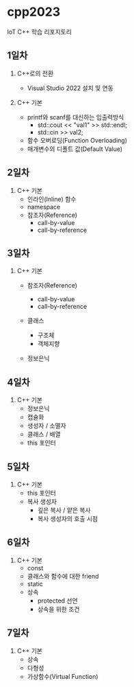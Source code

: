 # cpp2023
IoT C++ 학습 리포지토리

## 1일차
1. C++로의 전환
    - Visual Studio 2022 설치 및 연동

2. C++ 기본
    - printf와 scanf를 대신하는 입출력방식
        - std::cout << "val1" >> std::endl;
        - std::cin >> val2;
    - 함수 오버로딩(Function Overloading)
    - 매개변수의 디폴트 값(Default Value)

## 2일차
1. C++ 기본
    - 인라인(Inline) 함수
    - namespace
    - 참조자(Reference)
        - call-by-value
        - call-by-reference

## 3일차
1. C++ 기본
    - 참조자(Reference)
        - call-by-value
        - call-by-reference
    - 클래스
        - 구조체
        - 객체지향
    
    - 정보은닉

## 4일차
1. C++ 기본
    - 정보은닉
    - 캡슐화
    - 생성자 / 소멸자
    - 클래스 / 배열
    - this 포인터

## 5일차
1. C++ 기본
    - this 포인터
    - 복사 생성자
        - 깊은 복사 / 얕은 복사
        - 복사 생성자의 호출 시점

## 6일차
1. C++ 기본
    - const
    - 클래스와 함수에 대한 friend
    - static
    - 상속
        - protected 선언
        - 상속을 위한 조건

## 7일차
1. C++ 기본
    - 상속
    - 다형성
    - 가상함수(Virtual Function)
